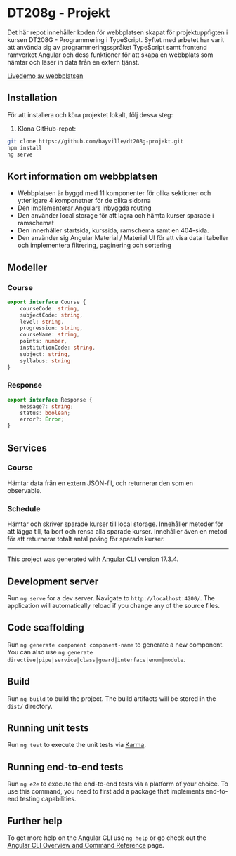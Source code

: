 # DT208g - Projekt
Det här repot innehåller koden för webbplatsen skapat för projektuppfigten i kursen DT208G - Programmering i TypeScript. Syftet med arbetet har varit att använda sig av programmeringsspråket TypeScript samt frontend ramverket Angular och dess funktioner för att skapa en webbplats som hämtar och läser in data från en extern tjänst.

[Livedemo av webbplatsen](https://rattviksuniv.bayville.se)

## Installation

För att installera och köra projektet lokalt, följ dessa steg:

1. Klona GitHub-repot:

```bash
git clone https://github.com/bayville/dt208g-projekt.git
npm install
ng serve
```


## Kort information om webbplatsen
- Webbplatsen är byggd med 11 komponenter för olika sektioner och ytterligare 4 komponetner för de olika sidorna
- Den implementerar Angulars inbyggda routing
- Den använder local storage för att lagra och hämta kurser sparade i ramschemat
- Den innerhåller startsida, kurssida, ramschema samt en 404-sida.
- Den använder sig Angular Material / Material UI för att visa data i tabeller och implementera filtrering, paginering och sortering

## Modeller
### Course
``` typescript
export interface Course {
    courseCode: string,
    subjectCode: string,
    level: string,
    progression: string,
    courseName: string,
    points: number,
    institutionCode: string,
    subject: string,
    syllabus: string
}
```
### Response
``` typescript
export interface Response {
    message?: string;
    status: boolean;
    error?: Error;
}
```

## Services

### Course
Hämtar data från en extern JSON-fil, och returnerar den som en observable.


### Schedule
Hämtar och skriver sparade kurser till local storage. Innehåller metoder för att lägga till, ta bort och rensa alla  sparade kurser. Innehåller även en metod för att returnerar totalt antal poäng för sparade kurser.

----

This project was generated with [Angular CLI](https://github.com/angular/angular-cli) version 17.3.4.

## Development server

Run `ng serve` for a dev server. Navigate to `http://localhost:4200/`. The application will automatically reload if you change any of the source files.

## Code scaffolding

Run `ng generate component component-name` to generate a new component. You can also use `ng generate directive|pipe|service|class|guard|interface|enum|module`.

## Build

Run `ng build` to build the project. The build artifacts will be stored in the `dist/` directory.

## Running unit tests

Run `ng test` to execute the unit tests via [Karma](https://karma-runner.github.io).

## Running end-to-end tests

Run `ng e2e` to execute the end-to-end tests via a platform of your choice. To use this command, you need to first add a package that implements end-to-end testing capabilities.

## Further help

To get more help on the Angular CLI use `ng help` or go check out the [Angular CLI Overview and Command Reference](https://angular.io/cli) page.
